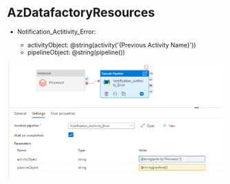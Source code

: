 # AzDatafactoryResources

- Notification_Actitivity_Error:
  
  - activityObject: @string(activity('{Previous Activity Name}'))
  - pipelineObject: @string(pipeline())


![alt text](https://raw.githubusercontent.com/rnst9/AzDatafactoryResources/main/Notification_Actitivity_Error_parameters.png)

